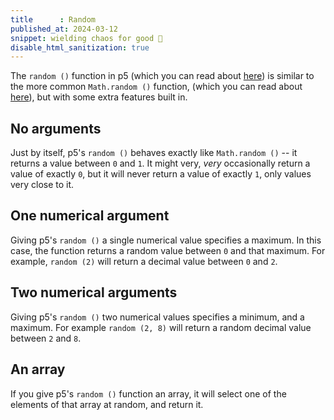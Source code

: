```yaml
---
title      : Random
published_at: 2024-03-12
snippet: wielding chaos for good 🧙
disable_html_sanitization: true
---
```



The `random ()` function in p5 (which you can read about [here](https://p5js.org/reference/#/p5/random)) is similar to the more common `Math.random ()` function, (which you can read about [here](https://developer.mozilla.org/en-US/docs/Web/JavaScript/Reference/Global_Objects/Math/random)), but with some extra features built in.

##  No arguments

Just by itself, p5's `random ()` behaves exactly like `Math.random ()` -- it returns a value between `0` and `1`.  It might very, *very* occasionally return a value of exactly `0`, but it will never return a value of exactly `1`, only values very close to it.

##  One numerical argument

Giving p5's `random ()` a single numerical value specifies a maximum.  In this case, the function returns a random value between `0` and that maximum.  For example, `random (2)` will return a decimal value between `0` and `2`.

##  Two numerical arguments

Giving p5's `random ()` two numerical values specifies a minimum, and a maximum.  For example `random (2, 8)` will return a random decimal value between `2` and `8`.

##  An array

If you give p5's `random ()` function an array, it will select one of the elements of that array at random, and return it.